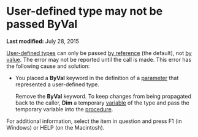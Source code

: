 
# User-defined type may not be passed ByVal

 **Last modified:** July 28, 2015

 [User-defined types](b8bdf64f-5920-1ae9-16d0-b26d09524a30.md) can only be passed [by reference](b8bdf64f-5920-1ae9-16d0-b26d09524a30.md) (the default), not [by value](b8bdf64f-5920-1ae9-16d0-b26d09524a30.md). The error may not be reported until the call is made. This error has the following cause and solution:




- You placed a  **ByVal** keyword in the definition of a [parameter](b8bdf64f-5920-1ae9-16d0-b26d09524a30.md) that represented a user-defined type.
    
    Remove the  **ByVal** keyword. To keep changes from being propagated back to the caller, **Dim** a temporary [variable](b8bdf64f-5920-1ae9-16d0-b26d09524a30.md) of the type and pass the temporary variable into the [procedure](b8bdf64f-5920-1ae9-16d0-b26d09524a30.md).
    

For additional information, select the item in question and press F1 (in Windows) or HELP (on the Macintosh).
